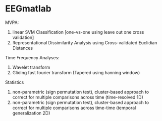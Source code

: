 # EEGmatlab

MVPA:
  1. linear SVM Classification [one-vs-one using leave out one cross validation]
  2. Representational Dissimilarity Analysis using Cross-validated Euclidian Distances

Time Frequency Analyses:
  1. Wavelet transform
  2. Gliding fast fourier transform (Tapered using hanning window)

Statistics
  1. non-parametric (sign permutation test), cluster-based approach to correct for multiple comparisons across time (time-resolved 1D)
  2. non-parametric (sign permutation test), cluster-based approach to correct for multiple comparisons across time-time (temporal generalization 2D)
